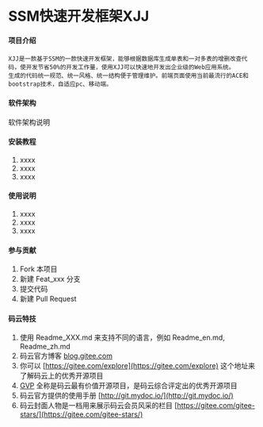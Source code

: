 # SSM快速开发框架XJJ

#### 项目介绍
    XJJ是一款基于SSM的一款快速开发框架，能够根据数据库生成单表和一对多表的增删改查代码，使开发节省50%的开发工作量，使用XJJ可以快速地开发出企业级的Web应用系统。
    生成的代码统一规范、统一风格、统一结构便于管理维护。前端页面使用当前最流行的ACE和bootstrap技术，自适应pc、移动端。

#### 软件架构
软件架构说明


#### 安装教程

1. xxxx
2. xxxx
3. xxxx

#### 使用说明

1. xxxx
2. xxxx
3. xxxx

#### 参与贡献

1. Fork 本项目
2. 新建 Feat_xxx 分支
3. 提交代码
4. 新建 Pull Request


#### 码云特技

1. 使用 Readme\_XXX.md 来支持不同的语言，例如 Readme\_en.md, Readme\_zh.md
2. 码云官方博客 [blog.gitee.com](https://blog.gitee.com)
3. 你可以 [https://gitee.com/explore](https://gitee.com/explore) 这个地址来了解码云上的优秀开源项目
4. [GVP](https://gitee.com/gvp) 全称是码云最有价值开源项目，是码云综合评定出的优秀开源项目
5. 码云官方提供的使用手册 [http://git.mydoc.io/](http://git.mydoc.io/)
6. 码云封面人物是一档用来展示码云会员风采的栏目 [https://gitee.com/gitee-stars/](https://gitee.com/gitee-stars/)